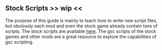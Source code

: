 ## Stock Scripts &gt;&gt; wip &lt;&lt;

The purpose of this guide is mainly to teach how to write new script files, but obviously each mod and even the stock game already contain tons of scripts. The stock scripts are available [here](https://github.com/D4edalus/CoD4MW/tree/master/raw). The gsc scripts of the stock games and other mods are a great resource to explore the capabilities of gsc scripting.


